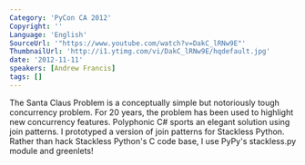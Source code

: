 ```yaml
---
Category: 'PyCon CA 2012'
Copyright: ''
Language: 'English'
SourceUrl: '"https://www.youtube.com/watch?v=DakC_lRNw9E"'
ThumbnailUrl: 'http://i1.ytimg.com/vi/DakC_lRNw9E/hqdefault.jpg'
date: '2012-11-11'
speakers: [Andrew Francis]
tags: []
---
```

The Santa Claus Problem is a conceptually simple but notoriously tough
concurrency problem. For 20 years, the problem has been used to highlight new
concurrency features. Polyphonic C# sports an elegant solution using join
patterns. I prototyped a version of join patterns for Stackless Python. Rather
than hack Stackless Python's C code base, I use PyPy's stackless.py module and
greenlets!

